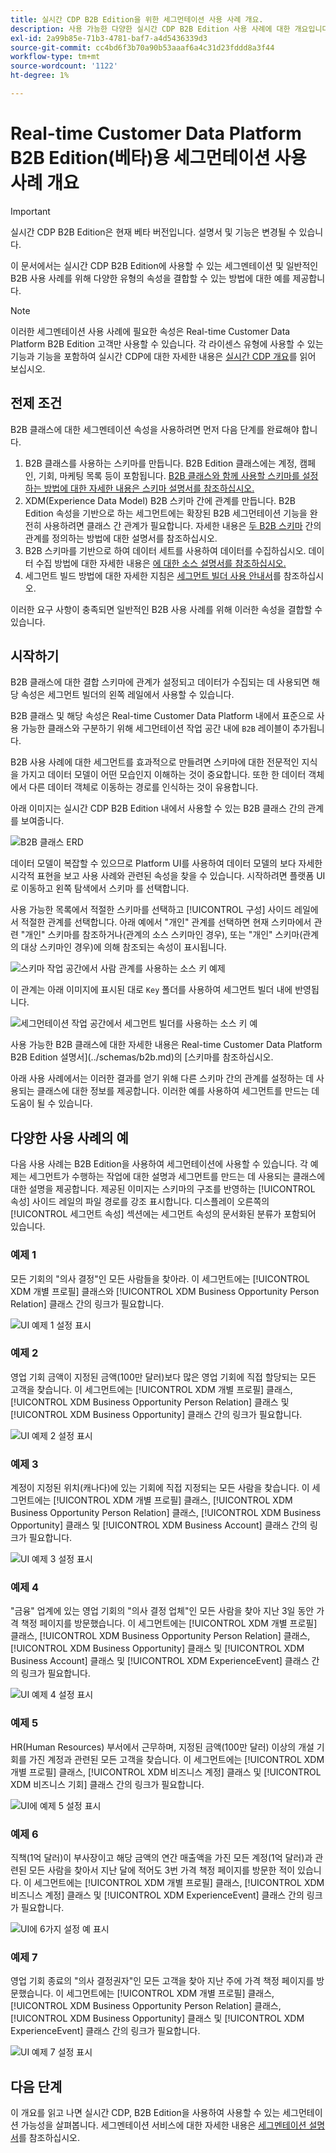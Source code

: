 ```yaml
---
title: 실시간 CDP B2B Edition을 위한 세그먼테이션 사용 사례 개요.
description: 사용 가능한 다양한 실시간 CDP B2B Edition 사용 사례에 대한 개요입니다.
exl-id: 2a99b85e-71b3-4781-baf7-a4d5436339d3
source-git-commit: cc4bd6f3b70a90b53aaaf6a4c31d23fddd8a3f44
workflow-type: tm+mt
source-wordcount: '1122'
ht-degree: 1%

---
```


# Real-time Customer Data Platform B2B Edition(베타)용 세그먼테이션 사용 사례 개요

<!-- This document relates to this [ticket](https://jira.corp.adobe.com/browse/PLAT-100468) -->

>[!IMPORTANT]
>
>실시간 CDP B2B Edition은 현재 베타 버전입니다. 설명서 및 기능은 변경될 수 있습니다.

이 문서에서는 실시간 CDP B2B Edition에 사용할 수 있는 세그멘테이션 및 일반적인 B2B 사용 사례를 위해 다양한 유형의 속성을 결합할 수 있는 방법에 대한 예를 제공합니다.

>[!NOTE]
>
>이러한 세그멘테이션 사용 사례에 필요한 속성은 Real-time Customer Data Platform B2B Edition 고객만 사용할 수 있습니다. 각 라이센스 유형에 사용할 수 있는 기능과 기능을 포함하여 실시간 CDP에 대한 자세한 내용은 [실시간 CDP 개요](../overview.md)를 읽어 보십시오.

## 전제 조건

B2B 클래스에 대한 세그멘테이션 속성을 사용하려면 먼저 다음 단계를 완료해야 합니다.

1. B2B 클래스를 사용하는 스키마를 만듭니다. B2B Edition 클래스에는 계정, 캠페인, 기회, 마케팅 목록 등이 포함됩니다. [B2B 클래스와 함께 사용할 스키마를 설정하는 방법에 대한 자세한 내용은 스키마 설명서를 참조하십시오.](../schemas/b2b.md)
1. XDM(Experience Data Model) B2B 스키마 간에 관계를 만듭니다. B2B Edition 속성을 기반으로 하는 세그먼트에는 확장된 B2B 세그먼테이션 기능을 완전히 사용하려면 클래스 간 관계가 필요합니다. 자세한 내용은 [두 B2B 스키마](../../xdm/tutorials/relationship-b2b.md) 간의 관계를 정의하는 방법에 대한 설명서를 참조하십시오.
1. B2B 스키마를 기반으로 하여 데이터 세트를 사용하여 데이터를 수집하십시오. 데이터 수집 방법에 대한 자세한 내용은 [에 대한 소스 설명서를 참조하십시오.](../../sources/connectors/adobe-applications/marketo/marketo.md)
1. 세그먼트 빌드 방법에 대한 자세한 지침은 [세그먼트 빌더 사용 안내서](../../segmentation/ui/segment-builder.md)를 참조하십시오.

이러한 요구 사항이 충족되면 일반적인 B2B 사용 사례를 위해 이러한 속성을 결합할 수 있습니다.

## 시작하기

B2B 클래스에 대한 결합 스키마에 관계가 설정되고 데이터가 수집되는 데 사용되면 해당 속성은 세그먼트 빌더의 왼쪽 레일에서 사용할 수 있습니다.

B2B 클래스 및 해당 속성은 Real-time Customer Data Platform 내에서 표준으로 사용 가능한 클래스와 구분하기 위해 세그먼테이션 작업 공간 내에 `B2B` 레이블이 추가됩니다.

B2B 사용 사례에 대한 세그먼트를 효과적으로 만들려면 스키마에 대한 전문적인 지식을 가지고 데이터 모델이 어떤 모습인지 이해하는 것이 중요합니다. 또한 한 데이터 객체에서 다른 데이터 객체로 이동하는 경로를 인식하는 것이 유용합니다.

아래 이미지는 실시간 CDP B2B Edition 내에서 사용할 수 있는 B2B 클래스 간의 관계를 보여줍니다.

![B2B 클래스 ERD](../assets/segmentation/b2b-classes.png)

데이터 모델이 복잡할 수 있으므로 Platform UI를 사용하여 데이터 모델의 보다 자세한 시각적 표현을 보고 사용 사례와 관련된 속성을 찾을 수 있습니다. 시작하려면 플랫폼 UI로 이동하고 왼쪽 탐색에서 스키마 를 선택합니다.

사용 가능한 목록에서 적절한 스키마를 선택하고 [!UICONTROL 구성] 사이드 레일에서 적절한 관계를 선택합니다. 아래 예에서 &quot;개인&quot; 관계를 선택하면 현재 스키마에서 관련 &quot;개인&quot; 스키마를 참조하거나(관계의 소스 스키마인 경우), 또는 &quot;개인&quot; 스키마(관계의 대상 스키마인 경우)에 의해 참조되는 속성이 표시됩니다.

![스키마 작업 공간에서 사람 관계를 사용하는 소스 키 예제](../assets/segmentation/source-key-schema-relationship-example.png)

이 관계는 아래 이미지에 표시된 대로 `Key` 폴더를 사용하여 세그먼트 빌더 내에 반영됩니다.

![세그먼테이션 작업 공간에서 세그먼트 빌더를 사용하는 소스 키 예](../assets/segmentation/source-key-segmentation-example.png)

사용 가능한 B2B 클래스에 대한 자세한 내용은 Real-time Customer Data Platform B2B Edition 설명서](../schemas/b2b.md)의 [스키마를 참조하십시오.

아래 사용 사례에서는 이러한 결과를 얻기 위해 다른 스키마 간의 관계를 설정하는 데 사용되는 클래스에 대한 정보를 제공합니다. 이러한 예를 사용하여 세그먼트를 만드는 데 도움이 될 수 있습니다.

## 다양한 사용 사례의 예

다음 사용 사례는 B2B Edition을 사용하여 세그먼테이션에 사용할 수 있습니다. 각 예제는 세그먼트가 수행하는 작업에 대한 설명과 세그먼트를 만드는 데 사용되는 클래스에 대한 설명을 제공합니다. 제공된 이미지는 스키마의 구조를 반영하는 [!UICONTROL 속성] 사이드 레일의 파일 경로를 강조 표시합니다. 디스플레이 오른쪽의 [!UICONTROL 세그먼트 속성] 섹션에는 세그먼트 속성의 문서화된 분류가 포함되어 있습니다.

### 예제 1

모든 기회의 &quot;의사 결정&quot;인 모든 사람들을 찾아라. 이 세그먼트에는 [!UICONTROL XDM 개별 프로필] 클래스와 [!UICONTROL XDM Business Opportunity Person Relation] 클래스 간의 링크가 필요합니다.

![UI 예제 1 설정 표시](../assets/segmentation/example-1.png)

### 예제 2

영업 기회 금액이 지정된 금액(100만 달러)보다 많은 영업 기회에 직접 할당되는 모든 고객을 찾습니다. 이 세그먼트에는 [!UICONTROL XDM 개별 프로필] 클래스, [!UICONTROL XDM Business Opportunity Person Relation] 클래스 및 [!UICONTROL XDM Business Opportunity] 클래스 간의 링크가 필요합니다.

![UI 예제 2 설정 표시](../assets/segmentation/example-2.png)

### 예제 3

계정이 지정된 위치(캐나다)에 있는 기회에 직접 지정되는 모든 사람을 찾습니다. 이 세그먼트에는 [!UICONTROL XDM 개별 프로필] 클래스, [!UICONTROL XDM Business Opportunity Person Relation] 클래스, [!UICONTROL XDM Business Opportunity] 클래스 및 [!UICONTROL XDM Business Account] 클래스 간의 링크가 필요합니다.

![UI 예제 3 설정 표시](../assets/segmentation/example-3.png)

### 예제 4

&quot;금융&quot; 업계에 있는 영업 기회의 &quot;의사 결정 업체&quot;인 모든 사람을 찾아 지난 3일 동안 가격 책정 페이지를 방문했습니다. 이 세그먼트에는 [!UICONTROL XDM 개별 프로필] 클래스, [!UICONTROL XDM Business Opportunity Person Relation] 클래스, [!UICONTROL XDM Business Opportunity] 클래스 및 [!UICONTROL XDM Business Account] 클래스 및 [!UICONTROL XDM ExperienceEvent] 클래스 간의 링크가 필요합니다.

![UI 예제 4 설정 표시](../assets/segmentation/example-4.png)

### 예제 5

HR(Human Resources) 부서에서 근무하며, 지정된 금액(100만 달러) 이상의 개설 기회를 가진 계정과 관련된 모든 고객을 찾습니다. 이 세그먼트에는 [!UICONTROL XDM 개별 프로필] 클래스, [!UICONTROL XDM 비즈니스 계정] 클래스 및 [!UICONTROL XDM 비즈니스 기회] 클래스 간의 링크가 필요합니다.

![UI에 예제 5 설정 표시](../assets/segmentation/example-5.png)

### 예제 6

직책(1억 달러)이 부사장이고 해당 금액의 연간 매출액을 가진 모든 계정(1억 달러)과 관련된 모든 사람을 찾아서 지난 달에 적어도 3번 가격 책정 페이지를 방문한 적이 있습니다. 이 세그먼트에는 [!UICONTROL XDM 개별 프로필] 클래스, [!UICONTROL XDM 비즈니스 계정] 클래스 및 [!UICONTROL XDM ExperienceEvent] 클래스 간의 링크가 필요합니다.

![UI에 6가지 설정 예 표시](../assets/segmentation/example-6.png)

### 예제 7

영업 기회 종료의 &quot;의사 결정권자&quot;인 모든 고객을 찾아 지난 주에 가격 책정 페이지를 방문했습니다. 이 세그먼트에는 [!UICONTROL XDM 개별 프로필] 클래스, [!UICONTROL XDM Business Opportunity Person Relation] 클래스, [!UICONTROL XDM Business Opportunity] 클래스 및 [!UICONTROL XDM ExperienceEvent] 클래스 간의 링크가 필요합니다.

![UI 예제 7 설정 표시](../assets/segmentation/example-7.png)

## 다음 단계

이 개요를 읽고 나면 실시간 CDP, B2B Edition을 사용하여 사용할 수 있는 세그먼테이션 가능성을 살펴봅니다. 세그멘테이션 서비스에 대한 자세한 내용은 [세그멘테이션 설명서](../../segmentation/home.md)를 참조하십시오.
